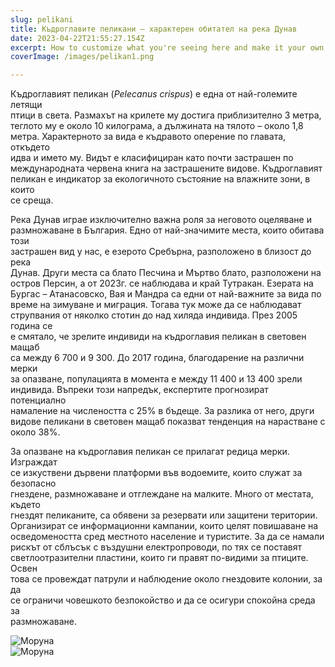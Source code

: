 ```yaml
---
slug: pelikani
title: Къдроглавите пеликани – характерен обитател на река Дунав
date: 2023-04-22T21:55:27.154Z
excerpt: How to customize what you're seeing here and make it your own.
coverImage: /images/pelikan1.png

---
```




Къдроглавият пеликан (*Pelecanus crispus*) е една от най-големите летящи  
птици в света. Размахът на крилете му достига приблизително 3 метра,  
теглото му е около 10 килограма, а дължината на тялото – около 1,8  
метра. Характерното за вида е къдравото оперение по главата, откъдето  
идва и името му. Видът е класифициран като почти застрашен по  
международната червена книга на застрашените видове. Къдроглавият  
пеликан е индикатор за екологичното състояние на влажните зони, в които  
се среща.

Река Дунав играе изключително важна роля за неговото оцеляване и  
размножаване в България. Едно от най-значимите места, които обитава този  
застрашен вид у нас, е езерото Сребърна, разположено в близост до река  
Дунав. Други места са блато Песчина и Мъртво блато, разположени на  
остров Персин, а от 2023г. се наблюдава и край Тутракан. Езерата на  
Бургас – Атанасовско, Вая и Мандра са едни от най-важните за вида по  
време на зимуване и миграция. Тогава тук може да се наблюдават  
струпвания от няколко стотин до над хиляда индивида. През 2005 година се  
е смятало, че зрелите индивиди на къдроглавия пеликан в световен мащаб  
са между 6 700 и 9 300. До 2017 година, благодарение на различни мерки  
за опазване, популацията в момента е между 11 400 и 13 400 зрели  
индивида. Въпреки този напредък, експертите прогнозират потенциално  
намаление на числеността с 25% в бъдеще. За разлика от него, други  
видове пеликани в световен мащаб показват тенденция на нарастване с  
около 38%.

За опазване на къдроглавия пеликан се прилагат редица мерки. Изграждат  
се изкуствени дървени платформи във водоемите, които служат за безопасно  
гнездене, размножаване и отглеждане на малките. Много от местата, където  
гнездят пеликаните, са обявени за резервати или защитени територии.  
Организират се информационни кампании, които целят повишаване на  
осведомеността сред местното население и туристите. За да се намали  
рискът от сблъсък с въздушни електропроводи, по тях се поставят  
светлоотразителни пластини, които ги правят по-видими за птиците. Освен  
това се провеждат патрули и наблюдение около гнездовите колонии, за да  
се ограничи човешкото безпокойство и да се осигури спокойна среда за  
размножаване.


![Моруна](/images/pelikan2.jpg)  
![Моруна](/images/pelikan3.jpg)  
